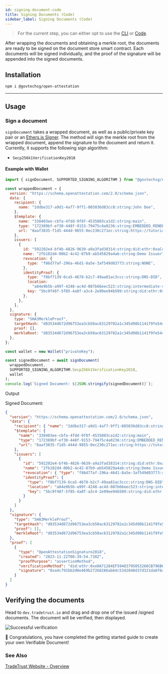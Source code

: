 ```yaml
---
id: signing-document-code
title: Signing Documents (Code)
sidebar_label: Signing Documents (Code)
---
```


> For the current step, you can either opt to use the [CLI](/docs/tutorial/verifiable-documents/did/signing-document-cli) or [Code](/docs/tutorial/verifiable-documents/did/signing-document-code).

After wrapping the documents and obtaining a merkle root, the documents are ready to be signed on the document store smart contract. Each documents will be signed individually, and the proof of the signature will be appended into the signed documents.

## Installation

```bash
npm i @govtechsg/open-attestation
```

---

## Usage

### Sign a document

`signDocument` takes a wrapped document, as well as a public/private key pair or an [Ethers.js Signer](https://docs.ethers.io/v5/api/signer/). The method will sign the merkle root from the wrapped document, append the signature to the document and return it. Currently, it supports the following sign algorithm:

- `Secp256k1VerificationKey2018`

#### Example with Wallet

```js
import { signDocument, SUPPORTED_SIGNING_ALGORITHM } from "@govtechsg/open-attestation";

const wrappedDocument = {
  version: "https://schema.openattestation.com/2.0/schema.json",
  data: {
    recipient: {
      name: "2ddbe317-a9d1-4af7-9ff1-085036d83cc8:string:John Doe",
    },
    $template: {
      name: "338403ee-cbfa-4fdd-9f8f-4535803ca1d2:string:main",
      type: "172389bf-ef30-448f-9153-79475c4a0236:string:EMBEDDED_RENDERER",
      url: "8aaf3835-f1d5-444d-9855-0ec230c271ec:string:https://tutorial-renderer.openattestation.com",
    },
    issuers: [
      {
        id: "592202e4-bf4b-4826-9639-a9a3fad38314:string:did:ethr:0xaCc51f664D647C9928196c4e33D46fd98FDaA91D",
        name: "2fb102d4-00b2-4c42-87b9-ab545829a4ab:string:Demo Issuer",
        revocation: {
          type: "f86d77af-296a-46d1-8a5e-3af549d03773:string:NONE",
        },
        identityProof: {
          type: "f8bf7139-6ca5-4678-b2c7-49aa81ac3ccc:string:DNS-DID",
          location:
            "a84e9b5b-a99f-4248-ac4d-087b66eec523:string:intermediate-sapphire-catfish.sandbox.openattestation.com",
          key: "5bc9f48f-5f85-4a8f-a3c4-2e99ee94b509:string:did:ethr:0xaCc51f664D647C9928196c4e33D46fd98FDaA91D#controller",
        },
      },
    ],
  },
  signature: {
    type: "SHA3MerkleProof",
    targetHash: "d83534d672d96753ea3cb50ac63129782a1c345d98b1141f9fe5449f1c225601",
    proof: [],
    merkleRoot: "d83534d672d96753ea3cb50ac63129782a1c345d98b1141f9fe5449f1c225601",
  },
};

const wallet = new Wallet("privateKey");

const signedDocument = await signDocument(
  wrappedDocument,
  SUPPORTED_SIGNING_ALGORITHM.Secp256k1VerificationKey2018,
  wallet
);
console.log(`Signed Document: ${JSON.stringify(signedDocument)}`);
```

Output

Signed Document:

```json
{
  "version": "https://schema.openattestation.com/2.0/schema.json",
  "data": {
    "recipient": { "name": "2ddbe317-a9d1-4af7-9ff1-085036d83cc8:string:John Doe" },
    "$template": {
      "name": "338403ee-cbfa-4fdd-9f8f-4535803ca1d2:string:main",
      "type": "172389bf-ef30-448f-9153-79475c4a0236:string:EMBEDDED_RENDERER",
      "url": "8aaf3835-f1d5-444d-9855-0ec230c271ec:string:https://tutorial-renderer.openattestation.com"
    },
    "issuers": [
      {
        "id": "592202e4-bf4b-4826-9639-a9a3fad38314:string:did:ethr:0xaCc51f664D647C9928196c4e33D46fd98FDaA91D",
        "name": "2fb102d4-00b2-4c42-87b9-ab545829a4ab:string:Demo Issuer",
        "revocation": { "type": "f86d77af-296a-46d1-8a5e-3af549d03773:string:NONE" },
        "identityProof": {
          "type": "f8bf7139-6ca5-4678-b2c7-49aa81ac3ccc:string:DNS-DID",
          "location": "a84e9b5b-a99f-4248-ac4d-087b66eec523:string:intermediate-sapphire-catfish.sandbox.openattestation.com",
          "key": "5bc9f48f-5f85-4a8f-a3c4-2e99ee94b509:string:did:ethr:0xaCc51f664D647C9928196c4e33D46fd98FDaA91D#controller"
        }
      }
    ]
  },
  "signature": {
    "type": "SHA3MerkleProof",
    "targetHash": "d83534d672d96753ea3cb50ac63129782a1c345d98b1141f9fe5449f1c225601",
    "proof": [],
    "merkleRoot": "d83534d672d96753ea3cb50ac63129782a1c345d98b1141f9fe5449f1c225601"
  },
  "proof": [
    {
      "type": "OpenAttestationSignature2018",
      "created": "2023-11-22T08:39:54.738Z",
      "proofPurpose": "assertionMethod",
      "verificationMethod": "did:ethr:0xe0A71284EF59483795053266CB796B65E48B5124#controller",
      "signature": "0xa4c791bb2d0e469b27268286ab64c5342840d37d321da6f6a760c276af34c2187c2eb2d9fd92a483dea82ab75c1c7d2b5e11dcdd48f22e0e5f4e593a560beae31b"
    }
  ]
}
```

## Verifying the documents

Head to `dev.tradetrust.io` and drag and drop one of the issued /signed documents. The document will be verified, then displayed.

![Successful verification](/docs/tutorial/verifiable-documents/ethereum/signing-document/verifying.png)

🎉 Congratulations, you have completed the getting started guide to create your own Verifiable Document!

### See Also

[TradeTrust Website - Overview](/docs/topics/tradetrust-website/overview)
